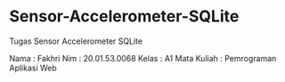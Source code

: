 # Sensor-Accelerometer-SQLite
Tugas Sensor Accelerometer SQLite

Nama  : Fakhri
Nim   : 20.01.53.0068
Kelas : A1
Mata Kuliah : Pemrograman Aplikasi Web
